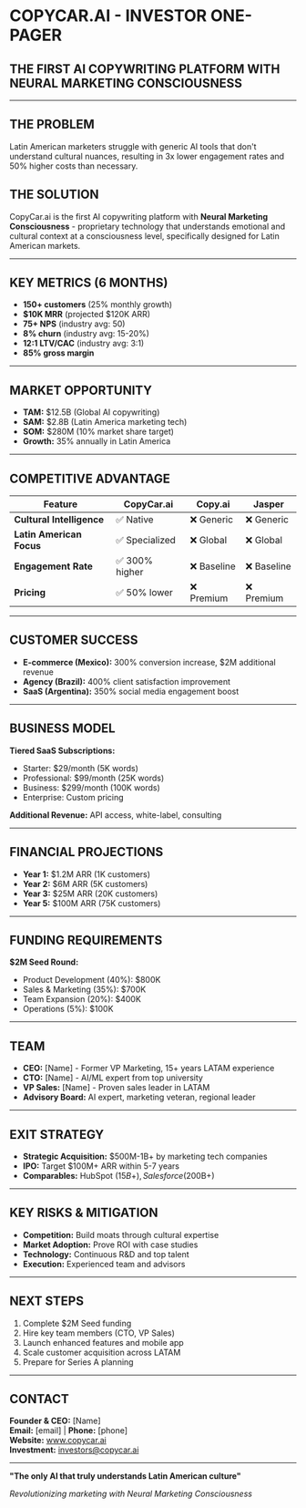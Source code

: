 # COPYCAR.AI - INVESTOR ONE-PAGER

## **THE FIRST AI COPYWRITING PLATFORM WITH NEURAL MARKETING CONSCIOUSNESS**

---

## **THE PROBLEM**
Latin American marketers struggle with generic AI tools that don't understand cultural nuances, resulting in 3x lower engagement rates and 50% higher costs than necessary.

## **THE SOLUTION**
CopyCar.ai is the first AI copywriting platform with **Neural Marketing Consciousness** - proprietary technology that understands emotional and cultural context at a consciousness level, specifically designed for Latin American markets.

---

## **KEY METRICS (6 MONTHS)**
- **150+ customers** (25% monthly growth)
- **$10K MRR** (projected $120K ARR)
- **75+ NPS** (industry avg: 50)
- **8% churn** (industry avg: 15-20%)
- **12:1 LTV/CAC** (industry avg: 3:1)
- **85% gross margin**

---

## **MARKET OPPORTUNITY**
- **TAM:** $12.5B (Global AI copywriting)
- **SAM:** $2.8B (Latin America marketing tech)
- **SOM:** $280M (10% market share target)
- **Growth:** 35% annually in Latin America

---

## **COMPETITIVE ADVANTAGE**
| **Feature** | **CopyCar.ai** | **Copy.ai** | **Jasper** |
|-------------|----------------|-------------|------------|
| **Cultural Intelligence** | ✅ Native | ❌ Generic | ❌ Generic |
| **Latin American Focus** | ✅ Specialized | ❌ Global | ❌ Global |
| **Engagement Rate** | ✅ 300% higher | ❌ Baseline | ❌ Baseline |
| **Pricing** | ✅ 50% lower | ❌ Premium | ❌ Premium |

---

## **CUSTOMER SUCCESS**
- **E-commerce (Mexico):** 300% conversion increase, $2M additional revenue
- **Agency (Brazil):** 400% client satisfaction improvement
- **SaaS (Argentina):** 350% social media engagement boost

---

## **BUSINESS MODEL**
**Tiered SaaS Subscriptions:**
- Starter: $29/month (5K words)
- Professional: $99/month (25K words)
- Business: $299/month (100K words)
- Enterprise: Custom pricing

**Additional Revenue:** API access, white-label, consulting

---

## **FINANCIAL PROJECTIONS**
- **Year 1:** $1.2M ARR (1K customers)
- **Year 2:** $6M ARR (5K customers)
- **Year 3:** $25M ARR (20K customers)
- **Year 5:** $100M ARR (75K customers)

---

## **FUNDING REQUIREMENTS**
**$2M Seed Round:**
- Product Development (40%): $800K
- Sales & Marketing (35%): $700K
- Team Expansion (20%): $400K
- Operations (5%): $100K

---

## **TEAM**
- **CEO:** [Name] - Former VP Marketing, 15+ years LATAM experience
- **CTO:** [Name] - AI/ML expert from top university
- **VP Sales:** [Name] - Proven sales leader in LATAM
- **Advisory Board:** AI expert, marketing veteran, regional leader

---

## **EXIT STRATEGY**
- **Strategic Acquisition:** $500M-1B+ by marketing tech companies
- **IPO:** Target $100M+ ARR within 5-7 years
- **Comparables:** HubSpot ($15B+), Salesforce ($200B+)

---

## **KEY RISKS & MITIGATION**
- **Competition:** Build moats through cultural expertise
- **Market Adoption:** Prove ROI with case studies
- **Technology:** Continuous R&D and top talent
- **Execution:** Experienced team and advisors

---

## **NEXT STEPS**
1. Complete $2M Seed funding
2. Hire key team members (CTO, VP Sales)
3. Launch enhanced features and mobile app
4. Scale customer acquisition across LATAM
5. Prepare for Series A planning

---

## **CONTACT**
**Founder & CEO:** [Name]  
**Email:** [email] | **Phone:** [phone]  
**Website:** www.copycar.ai  
**Investment:** investors@copycar.ai

---

**"The only AI that truly understands Latin American culture"**

*Revolutionizing marketing with Neural Marketing Consciousness*
